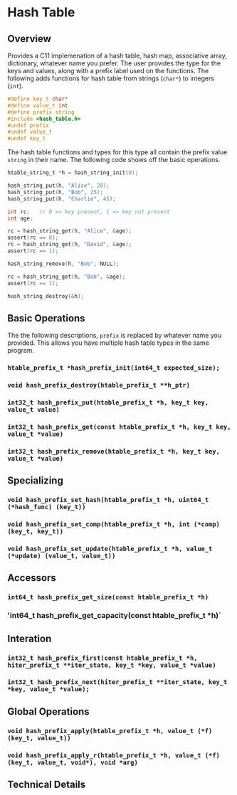 # Hash Table

## Overview

Provides a C11 implemenation of a hash table, hash map, associative array, dictionary, whatever name you prefer.
The user provides the type for the keys and values, along with a prefix label used on the functions.
The following adds functions for hash table from strings (`char*`) to integers (`int`).

```c
#define key_t char*
#define value_t int
#define prefix string
#include <hash_table.h>
#undef prefix
#undef value_t
#undef key_t
```

The hash table functions and types for this type all contain the prefix value `string` in their name.
The following code shows off the basic operations.

```c
htable_string_t *h = hash_string_init(0);

hash_string_put(h, "Alice", 20);
hash_string_put(h, "Bob", 25);
hash_string_put(h, "Charlie", 45);

int rc;   // 0 => key present, 1 => key not present
int age;

rc = hash_string_get(h, "Alice", &age);
assert(rc == 0);
rc = hash_string_get(h, "David", &age);
assert(rc == 1);

hash_string_remove(h, "Bob", NULL);

rc = hash_string_get(h, "Bob", &age);
assert(rc == 1);

hash_string_destroy(&h);
```

## Basic Operations

The the following descriptions, `prefix` is replaced by whatever name you provided.
This allows you have multiple hash table types in the same program. 

### `htable_prefix_t *hash_prefix_init(int64_t expected_size);`

### `void hash_prefix_destroy(htable_prefix_t **h_ptr)`

### `int32_t hash_prefix_put(htable_prefix_t *h, key_t key, value_t value)`

### `int32_t hash_prefix_get(const htable_prefix_t *h, key_t key, value_t *value)`

### `int32_t hash_prefix_remove(htable_prefix_t *h, key_t key, value_t *value)`

## Specializing  

### `void hash_prefix_set_hash(htable_prefix_t *h, uint64_t (*hash_func) (key_t))`

### `void hash_prefix_set_comp(htable_prefix_t *h, int (*comp) (key_t, key_t))`

### `void hash_prefix_set_update(htable_prefix_t *h, value_t (*update) (value_t, value_t))`

## Accessors

### `int64_t hash_prefix_get_size(const htable_prefix_t *h)`

### 'int64_t hash_prefix_get_capacity(const htable_prefix_t *h)`

## Interation

### `int32_t hash_prefix_first(const htable_prefix_t *h, hiter_prefix_t **iter_state, key_t *key, value_t *value)`

### `int32_t hash_prefix_next(hiter_prefix_t **iter_state, key_t *key, value_t *value);`

## Global Operations

### `void hash_prefix_apply(htable_prefix_t *h, value_t (*f)(key_t, value_t))`

### `void hash_prefix_apply_r(htable_prefix_t *h, value_t (*f)(key_t, value_t, void*), void *arg)`

## Technical Details